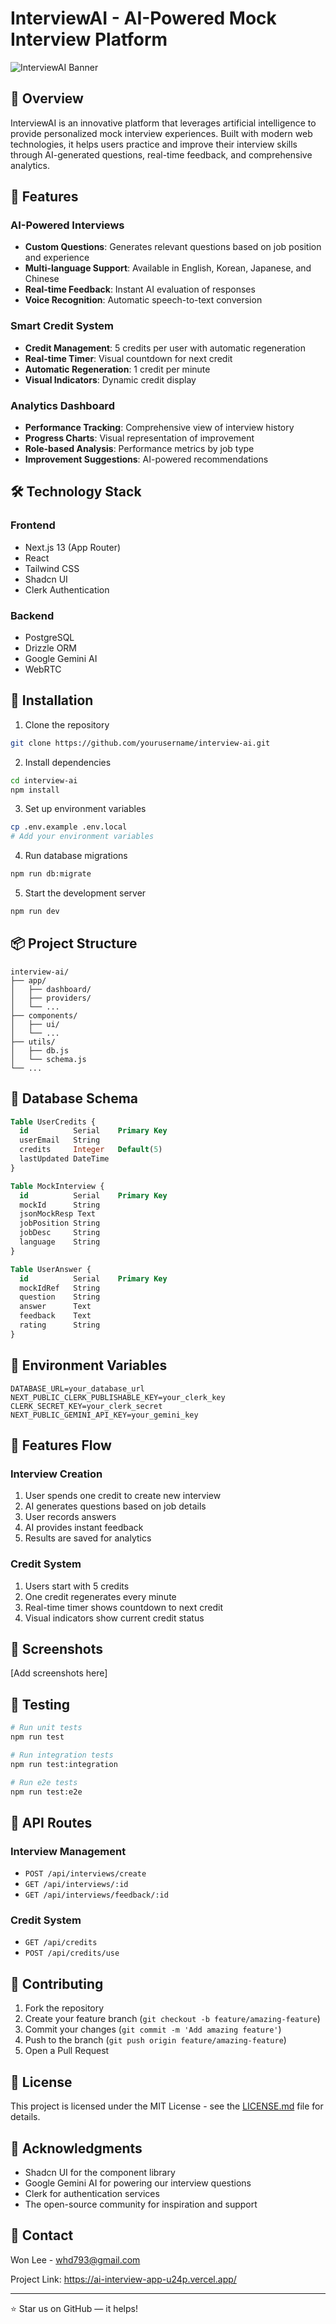 # InterviewAI - AI-Powered Mock Interview Platform

![InterviewAI Banner](https://your-image-url-here.png)

## 🌟 Overview

InterviewAI is an innovative platform that leverages artificial intelligence to provide personalized mock interview experiences. Built with modern web technologies, it helps users practice and improve their interview skills through AI-generated questions, real-time feedback, and comprehensive analytics.

## 🚀 Features

### AI-Powered Interviews
- **Custom Questions**: Generates relevant questions based on job position and experience
- **Multi-language Support**: Available in English, Korean, Japanese, and Chinese
- **Real-time Feedback**: Instant AI evaluation of responses
- **Voice Recognition**: Automatic speech-to-text conversion

### Smart Credit System
- **Credit Management**: 5 credits per user with automatic regeneration
- **Real-time Timer**: Visual countdown for next credit
- **Automatic Regeneration**: 1 credit per minute
- **Visual Indicators**: Dynamic credit display

### Analytics Dashboard
- **Performance Tracking**: Comprehensive view of interview history
- **Progress Charts**: Visual representation of improvement
- **Role-based Analysis**: Performance metrics by job type
- **Improvement Suggestions**: AI-powered recommendations

## 🛠️ Technology Stack

### Frontend
- Next.js 13 (App Router)
- React
- Tailwind CSS
- Shadcn UI
- Clerk Authentication

### Backend
- PostgreSQL
- Drizzle ORM
- Google Gemini AI
- WebRTC

## 🔧 Installation

1. Clone the repository
```bash
git clone https://github.com/yourusername/interview-ai.git
```

2. Install dependencies
```bash
cd interview-ai
npm install
```

3. Set up environment variables
```bash
cp .env.example .env.local
# Add your environment variables
```

4. Run database migrations
```bash
npm run db:migrate
```

5. Start the development server
```bash
npm run dev
```

## 📦 Project Structure

```
interview-ai/
├── app/
│   ├── dashboard/
│   ├── providers/
│   └── ...
├── components/
│   ├── ui/
│   └── ...
├── utils/
│   ├── db.js
│   └── schema.js
└── ...
```

## 💾 Database Schema

```sql
Table UserCredits {
  id          Serial    Primary Key
  userEmail   String    
  credits     Integer   Default(5)
  lastUpdated DateTime  
}

Table MockInterview {
  id          Serial    Primary Key
  mockId      String    
  jsonMockResp Text     
  jobPosition String    
  jobDesc     String    
  language    String    
}

Table UserAnswer {
  id          Serial    Primary Key
  mockIdRef   String    
  question    String    
  answer      Text      
  feedback    Text      
  rating      String    
}
```

## 🔐 Environment Variables

```env
DATABASE_URL=your_database_url
NEXT_PUBLIC_CLERK_PUBLISHABLE_KEY=your_clerk_key
CLERK_SECRET_KEY=your_clerk_secret
NEXT_PUBLIC_GEMINI_API_KEY=your_gemini_key
```

## 🌊 Features Flow

### Interview Creation
1. User spends one credit to create new interview
2. AI generates questions based on job details
3. User records answers
4. AI provides instant feedback
5. Results are saved for analytics

### Credit System
1. Users start with 5 credits
2. One credit regenerates every minute
3. Real-time timer shows countdown to next credit
4. Visual indicators show current credit status

## 📱 Screenshots

[Add screenshots here]

## 🧪 Testing

```bash
# Run unit tests
npm run test

# Run integration tests
npm run test:integration

# Run e2e tests
npm run test:e2e
```

## 🔄 API Routes

### Interview Management
- `POST /api/interviews/create`
- `GET /api/interviews/:id`
- `GET /api/interviews/feedback/:id`

### Credit System
- `GET /api/credits`
- `POST /api/credits/use`

## 🤝 Contributing

1. Fork the repository
2. Create your feature branch (`git checkout -b feature/amazing-feature`)
3. Commit your changes (`git commit -m 'Add amazing feature'`)
4. Push to the branch (`git push origin feature/amazing-feature`)
5. Open a Pull Request

## 📜 License

This project is licensed under the MIT License - see the [LICENSE.md](LICENSE.md) file for details.

## 🙏 Acknowledgments

- Shadcn UI for the component library
- Google Gemini AI for powering our interview questions
- Clerk for authentication services
- The open-source community for inspiration and support

## 📧 Contact

Won Lee - whd793@gmail.com

Project Link: https://ai-interview-app-u24p.vercel.app/

---

⭐️ Star us on GitHub — it helps!

[license-shield]: https://img.shields.io/github/license/yourusername/interview-ai.svg?style=flat-square
[license-url]: https://github.com/yourusername/interview-ai/blob/master/LICENSE.txt
[linkedin-shield]: https://img.shields.io/badge/-LinkedIn-black.svg?style=flat-square&logo=linkedin&colorB=555
[linkedin-url]: https://linkedin.com/in/yourusername
